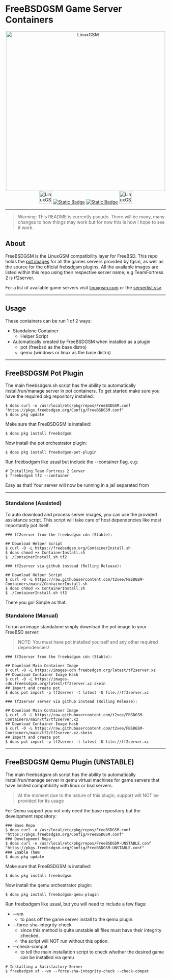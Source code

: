 # FreeBSDGSM Game Server Containers

<p align="center">
    <img src="https://cdn.t2v.city/content/vSKyC7YoiXXpaUMHd76H/freebsdgsm.sh/FreeBSDGSM.png" alt="LinuxGSM" style="width:500px;">
<br>
  <img src="https://cdn.t2v.city/archival-data/hi.gif" alt="LinuxGSM" style="width:40px;">
<a href="https://github.com/t2vee/FreeBSDGSM/blob/main/LICENSE_lgsm"><img alt="Static Badge" src="https://img.shields.io/badge/LinuxGSM_license-MIT-lime?style=flat-square&logo=gpl"></a>
	<a href="https://github.com/t2vee/FreeBSDGSM/blob/main/LICENSE_fbsdgsm"><img alt="Static Badge" src="https://img.shields.io/badge/FreeBSDGSM_license-GPLv3-darkred?style=flat-square&logo=gpl"></a>
  <img src="https://cdn.t2v.city/archival-data/hi.gif" alt="LinuxGSM" style="width:40px;">

---
> Warning: This README is currently pseudo. There will be many, many changes to how things may work but for now this is how I hope to see it work.
## About
FreeBSDGSM is the LinuxGSM compatibility layer for FreeBSD. This repo holds the [pot images](https://pot.pizzamig.dev/Images/) for all the games servers provided by fgsm, as well as the source for the official frebsdgsm plugins.
All the available images are listed within this repo using their respective server name; e.g TeamFortress 2 is tf2server.

For a list of available game servers visit [linuxgsm.com](https://linuxgsm.com) or the [serverlist.ssv](https://github.com/GameServerManagers/LinuxGSM/blob/master/fbsdgsm/data/serverlist.ssv).

---

## Usage
These containers can be run 1 of 2 ways:
- Standalone Container
  - Helper Script
- Automatically created by FreeBSDGSM when installed as a plugin
  - pot (freebsd as the base distro)
  - qemu (windows or linux as the base distro)

---

## FreeBSDGSM Pot Plugin
The main freebsdgsm.sh script has the ability to automatically install/run/manage server in pot containers.
To get started make sure you have the required pkg repository installed:
```
$ doas curl -o /usr/local/etc/pkg/repos/FreeBSDGSM.conf "https://pkgs.freebsdgsm.org/Config/FreeBSDGSM.conf"
$ doas pkg update
```
Make sure that FreeBSDGSM is installed:
```
$ doas pkg install freebsdgsm
```
Now install the pot orchestrator plugin:
```
$ doas pkg install freebsdgsm-pot-plugin
```
Run freebsdgsm like usual but include the --container flag. e.g:
```
# Installing Team Fortress 2 Server
$ freebsdgsm tf2 --container
```
Easy as that! Your server will now be running in a jail separated from

---

### Standalone (Assisted)
To auto download and process server images, you can use the provided assistance script.
This script will take care of host dependencies like most importantly pot itself.

```
### tf2server from the freebsdgsm cdn (Stable):

## Download Helper Script
$ curl -O -L https://freebsdgsm.org/ContainerInstall.sh
$ doas chmod +x ContainerInstall.sh
$ ./ContainerInstall.sh tf2
```
```
### tf2server via github instead (Rolling Release):

## Download Helper Script
$ curl -O -L https://raw.githubusercontent.com/t2vee/FBSDGSM-Containers/main//ContainerInstall.sh
$ doas chmod +x ContainerInstall.sh
$ ./ContainerInstall.sh tf2
```
There you go! Simple as that.

### Standalone (Manual)
To run an image standalone simply download the pot image to your FreeBSD server:
> NOTE: You must have pot installed yourself and any other required dependencies!
```
### tf2server from the freebsdgsm cdn (Stable):

## Download Main Container Image
$ curl -O -L https://images-cdn.freebsdgsm.org/latest/tf2server.xz
## Download Container Image Hash
$ curl -O -L https://images-cdn.freebsdgsm.org/latest/tf2server.xz.skein
## Import and create pot
$ doas pot import -p tf2server -t latest -U file://tf2server.xz
```

```
### tf2server server via github instead (Rolling Release):

## Download Main Container Image
$ curl -O -L https://raw.githubusercontent.com/t2vee/FBSDGSM-Containers/main/tf2/tf2server.xz
## Download Container Image Hash
$ curl -O -L https://raw.githubusercontent.com/t2vee/FBSDGSM-Containers/main/tf2/tf2server.xz.skein
## Import and create pot
$ doas pot import -p tf2server -t latest -U file://tf2server.xz
```

---

## FreeBSDGSM Qemu Plugin (UNSTABLE)
The main freebsdgsm.sh script has the ability to automatically install/run/manage server in qemu virtual machines for game servers that have limited compatibility with linux or bsd servers.
> At the moment due to the nature of this plugin, support will NOT be provided for its usage

For Qemu support you not only need the base repository but the development repository:
```
### Base Repo
$ doas curl -o /usr/local/etc/pkg/repos/FreeBSDGSM.conf "https://pkgs.freebsdgsm.org/Config/FreeBSDGSM.conf"
### Development Repo
$ doas curl -o /usr/local/etc/pkg/repos/FreeBSDGSM-UNSTABLE.conf "https://pkgs.freebsdgsm.org/Config/FreeBSDGSM-UNSTABLE.conf"
### Enable Them
$ doas pkg update
```
Make sure that FreeBSDGSM is installed:
```
$ doas pkg install freebsdgsm
```
Now install the qemu orchestrator plugin:
```
$ doas pkg install freebsdgsm-qemu-plugin
```
Run freebsdgsm like usual, but you will need to include a few flags:
- --vm
  - to pass off the game server install to the qemu plugin.
- --force-sha-integrity-check
  - since this method is quite unstable all files must have their integrity checked.
  - the script will NOT run without this option.
- --check-compat
  - to tell the main installation script to check whether the desired game can be installed via qemu

```
# Installing a Satisfactory Server
$ freebsdgsm sf --vm --force-sha-integrity-check --check-compat
```


